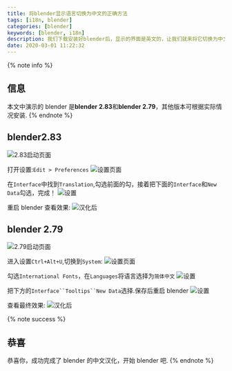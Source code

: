 ```yaml
---
title: 将blender显示语言切换为中文的正确方法
tags: [i18n, blender]
categories: [blender]
keywords: [blender, i18n]
description: 我们下载安装好blender后，显示的界面是英文的，让我们就来将它切换为中文
date: 2020-03-01 11:22:32
---
```


{% note info %}

## 信息

本文中演示的 blender 是**blender 2.83**和**blender 2.79**，其他版本可根据实际情况安装.
{% endnote %}

## blender2.83

![2.83启动页面](https://cdn.bmyjacks.io/img/20200309175943.png?x-oss-process=style/img)

打开设置:`Edit > Preferences`
![设置页面](https://cdn.bmyjacks.io/img/20200309175943.png?x-oss-process=style/img)

在`Interface`中找到`Translation`,勾选前面的勾，接着把下面的`Interface`和`New Data`勾选，完成！
![设置](https://cdn.bmyjacks.io/img/20200309180108.png?x-oss-process=style/img)

重启 blender 查看效果:
![汉化后](https://cdn.bmyjacks.io/img/20200309180108.png?x-oss-process=style/img)

## blender 2.79

![2.79启动页面](https://cdn.bmyjacks.io/img/20200309180108.png?x-oss-process=style/img)

进入设置`Ctrl+Alt+U`,切换到`System`:
![设置页面](https://cdn.bmyjacks.io/img/20200309180150.png?x-oss-process=style/img)

勾选`International Fonts`，在`Languages`将语言选择为`简体中文`
![设置](https://cdn.bmyjacks.io/img/20200309180204.png?x-oss-process=style/img)

把下方的` Interface``Tooltips``New Data `选择.保存后重启 blender
![设置](https://cdn.bmyjacks.io/img/20200309180204.png?x-oss-process=style/img)

查看最终效果:
![汉化后](https://cdn.bmyjacks.io/img/20200309180204.png?x-oss-process=style/img)

{% note success %}

## 恭喜

恭喜你，成功完成了 blender 的中文汉化，开始 blender 吧.
{% endnote %}
